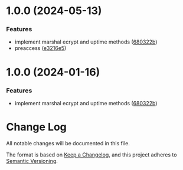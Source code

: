 # 1.0.0 (2024-05-13)


### Features

* implement marshal ecrypt and uptime methods ([680322b](https://github.com/Itheum/sdk-data-marshal-network/commit/680322b20008d3976ba0580f89553457d3f38351))
* preaccess ([e3216e5](https://github.com/Itheum/sdk-data-marshal-network/commit/e3216e553810b4a5cd81de83f465d0cbe7eb9637))

# 1.0.0 (2024-01-16)


### Features

* implement marshal ecrypt and uptime methods ([680322b](https://github.com/Itheum/sdk-data-marshal-network/commit/680322b20008d3976ba0580f89553457d3f38351))

# Change Log

All notable changes will be documented in this file.

The format is based on [Keep a Changelog](https://keepachangelog.com/en/1.0.0/),
and this project adheres to [Semantic Versioning](https://semver.org/spec/v2.0.0.html).

